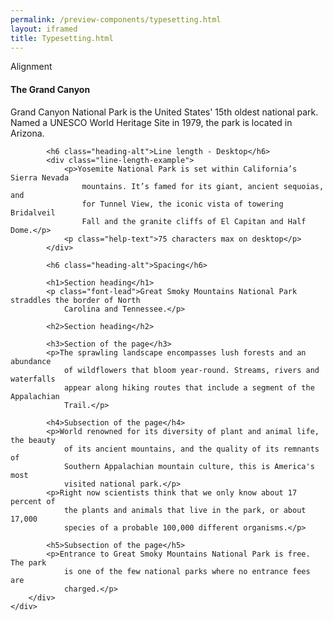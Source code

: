 ```yaml
--- 
permalink: /preview-components/typesetting.html
layout: iframed 
title: Typesetting.html
---
```

<div class="container">
    <div class="row">
        <div class="col-12" <h6 class="heading-alt">Alignment</h6>
            <div class="alignment-example">
                <h4>The Grand Canyon</h4>
                <p>Grand Canyon National Park is the United States' 15th oldest
                    national park. Named a UNESCO World Heritage Site in 1979,
                    the park is located in Arizona.</p>
            </div>

            <h6 class="heading-alt">Line length - Desktop</h6>
            <div class="line-length-example">
                <p>Yosemite National Park is set within California’s Sierra Nevada
                    mountains. It’s famed for its giant, ancient sequoias, and
                    for Tunnel View, the iconic vista of towering Bridalveil
                    Fall and the granite cliffs of El Capitan and Half Dome.</p>
                <p class="help-text">75 characters max on desktop</p>
            </div>

            <h6 class="heading-alt">Spacing</h6>

            <h1>Section heading</h1>
            <p class="font-lead">Great Smoky Mountains National Park straddles the border of North
                Carolina and Tennessee.</p>

            <h2>Section heading</h2>

            <h3>Section of the page</h3>
            <p>The sprawling landscape encompasses lush forests and an abundance
                of wildflowers that bloom year-round. Streams, rivers and waterfalls
                appear along hiking routes that include a segment of the Appalachian
                Trail.</p>

            <h4>Subsection of the page</h4>
            <p>World renowned for its diversity of plant and animal life, the beauty
                of its ancient mountains, and the quality of its remnants of
                Southern Appalachian mountain culture, this is America's most
                visited national park.</p>
            <p>Right now scientists think that we only know about 17 percent of
                the plants and animals that live in the park, or about 17,000
                species of a probable 100,000 different organisms.</p>

            <h5>Subsection of the page</h5>
            <p>Entrance to Great Smoky Mountains National Park is free. The park
                is one of the few national parks where no entrance fees are
                charged.</p>
        </div>
    </div>
</div>
